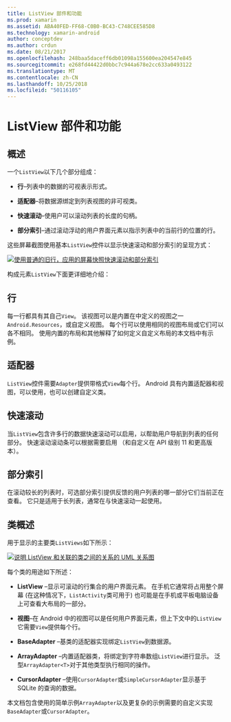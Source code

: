 ```yaml
---
title: ListView 部件和功能
ms.prod: xamarin
ms.assetid: ABA40FED-FF68-C0B0-BC43-C748CEE585D8
ms.technology: xamarin-android
author: conceptdev
ms.author: crdun
ms.date: 08/21/2017
ms.openlocfilehash: 248baa5daceff6db01098a155600ea204547e845
ms.sourcegitcommit: e268fd44422d0bbc7c944a678e2cc633a0493122
ms.translationtype: MT
ms.contentlocale: zh-CN
ms.lasthandoff: 10/25/2018
ms.locfileid: "50116105"
---
```

# <a name="listview-parts-and-functionality"></a>ListView 部件和功能


## <a name="overview"></a>概述

一个`ListView`以下几个部分组成：

- **行**&ndash;列表中的数据的可视表示形式。

- **适配器**&ndash;将数据源绑定到列表视图的非可视类。

- **快速滚动**&ndash;使用户可以滚动列表的长度的句柄。

- **部分索引**&ndash;通过滚动浮动的用户界面元素以指示列表中的当前行的位置的行。

这些屏幕截图使用基本`ListView`控件以显示快速滚动和部分索引的呈现方式：

[![使用普通的旧行，应用的屏幕快照快速滚动和部分索引](parts-and-functionality-images/listviewparts.png)](parts-and-functionality-images/listviewparts.png#lightbox)

构成元素`ListView`下面更详细地介绍：


## <a name="rows"></a>行

每一行都具有其自己`View`。 该视图可以是内置在中定义的视图之一`Android.Resources`，或自定义视图。 每个行可以使用相同的视图布局或它们可以各不相同。 使用内置的布局和其他解释了如何定义自定义布局的本文档中有示例。


## <a name="adapter"></a>适配器

`ListView`控件需要`Adapter`提供带格式`View`每个行。 Android 具有内置适配器和视图，可以使用，也可以创建自定义类。


## <a name="fast-scrolling"></a>快速滚动

当`ListView`包含许多行的数据快速滚动可以启用，以帮助用户导航到列表的任何部分。 快速滚动滚动条可以根据需要启用 （和自定义在 API 级别 11 和更高版本）。


## <a name="section-index"></a>部分索引

在滚动较长的列表时，可选部分索引提供反馈的用户列表的哪一部分它们当前正在查看。 它只是适用于长列表，通常在与快速滚动一起使用。


## <a name="classes-overview"></a>类概述

用于显示的主要类`ListViews`如下所示：

[![说明 ListView 和关联的类之间的关系的 UML 关系图](parts-and-functionality-images/image2.png)](parts-and-functionality-images/image2.png#lightbox)

每个类的用途如下所述：

- **ListView** &ndash;显示可滚动的行集合的用户界面元素。 在手机它通常将占用整个屏幕 (在这种情况下，`ListActivity`类可用于) 也可能是在手机或平板电脑设备上可查看大布局的一部分。

- **视图**&ndash;在 Android 中的视图可以是任何用户界面元素，但上下文中的`ListView`它需要`View`提供每个行。

- **BaseAdapter** &ndash;基类的适配器实现绑定`ListView`到数据源。

- **ArrayAdapter** &ndash;内置适配器类，将绑定到字符串数组`ListView`进行显示。 泛型`ArrayAdapter<T>`对于其他类型执行相同的操作。

- **CursorAdapter** &ndash;使用`CursorAdapter`或`SimpleCursorAdapter`显示基于 SQLite 的查询的数据。

本文档包含使用的简单示例`ArrayAdapter`以及更复杂的示例需要的自定义实现`BaseAdapter`或`CursorAdapter`。

